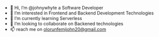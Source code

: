 - 👋 Hi, I’m @johnywhyte a Software Developer
- 👀 I’m interested in Frontend and Backend Development Technologies
- 🌱 I’m currently learning Serverless
- 💞️ I’m looking to collaborate on Backened technologies 
- 📫 reach me on olorunfemijohn20@gmail.com

<!---
johnywhyte/johnywhyte is a ✨ special ✨ repository because its `README.md` (this file) appears on your GitHub profile.
You can click the Preview link to take a look at your changes.
--->
